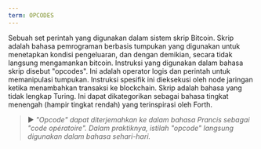 ```yaml
---
term: OPCODES
---
```


Sebuah set perintah yang digunakan dalam sistem skrip Bitcoin. Skrip adalah bahasa pemrograman berbasis tumpukan yang digunakan untuk menetapkan kondisi pengeluaran, dan dengan demikian, secara tidak langsung mengamankan bitcoin. Instruksi yang digunakan dalam bahasa skrip disebut "opcodes". Ini adalah operator logis dan perintah untuk memanipulasi tumpukan. Instruksi spesifik ini dieksekusi oleh node jaringan ketika menambahkan transaksi ke blockchain. Skrip adalah bahasa yang tidak lengkap Turing. Ini dapat dikategorikan sebagai bahasa tingkat menengah (hampir tingkat rendah) yang terinspirasi oleh Forth.

> ► *"Opcode" dapat diterjemahkan ke dalam bahasa Prancis sebagai "code opératoire". Dalam praktiknya, istilah "opcode" langsung digunakan dalam bahasa sehari-hari.*